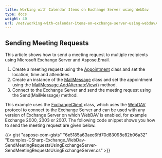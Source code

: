 ```yaml
---
title: Working with Calendar Items on Exchange Server using WebDav
type: docs
weight: 40
url: /net/working-with-calendar-items-on-exchange-server-using-webdav/
---
```



## **Sending Meeting Requests**
This article shows how to send a meeting request to multiple recipients using Microsoft Exchange Server and Aspose.Email.

1. Create a meeting request using the [Appointment](https://apireference.aspose.com/net/email/aspose.email.calendar/appointment) class and set the location, time and attendees.
1. Create an instance of the [MailMessage](https://apireference.aspose.com/net/email/aspose.email/mailmessage) class and set the appointment using the [MailMessage.AddAlternateView()](https://apireference.aspose.com/net/email/aspose.email/mailmessage/methods/addalternateview) method.
1. Connect to the Exchange Server and send the meeting request using the Send(MailMessage) method.

This example uses the [ExchangeClient](https://apireference.aspose.com/net/email/aspose.email.clients.exchange.dav/exchangeclient) class, which uses the [WebDAV](https://en.wikipedia.org/wiki/WebDAV) protocol to connect to the Exchange Server and can be used with any version of Exchange Server on which WebDAV is enabled, for example Exchange 2000, 2003 or 2007. The following code snippet shows you how to send the meeting request are given below.



{{< gist "aspose-com-gists" "6e5185a63aec6fd70d83098e82b06a32" "Examples-CSharp-Exchange_WebDav-SendMeetingRequestsUsingExchangeServer-SendMeetingRequestsUsingExchangeServer.cs" >}}
